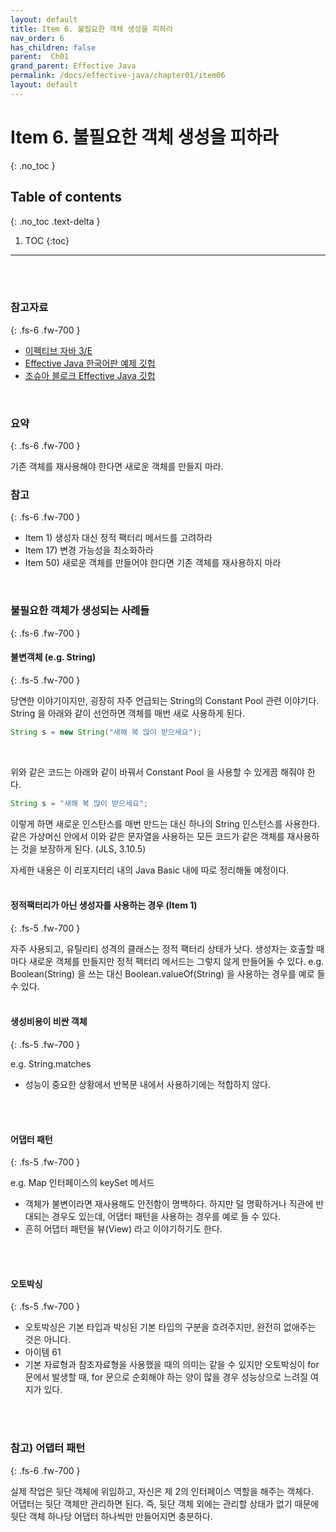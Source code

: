 ```yaml
---
layout: default
title: Item 6. 불필요한 객체 생성을 피하라
nav_order: 6
has_children: false
parent:  Ch01
grand_parent: Effective Java
permalink: /docs/effective-java/chapter01/item06
layout: default
---
```




# Item 6. 불필요한 객체 생성을 피하라
{: .no_toc }

## Table of contents
{: .no_toc .text-delta }

1. TOC
{:toc}

---


<br>
<br>

### 참고자료
{: .fs-6 .fw-700 }

- [이펙티브 자바 3/E](http://www.yes24.com/Product/Goods/65551284)
- [Effective Java 한국어판 예제 깃헙](https://github.com/WegraLee)
- [조슈아 블로크 Effective Java 깃헙](https://github.com/jbloch/effective-java-3e-source-code/tree/master/src/effectivejava)
  <br>

<br>



### 요약
{: .fs-6 .fw-700 }

기존 객체를 재사용해야 한다면 새로운 객체를 만들지 마라.
<br>

### 참고
{: .fs-6 .fw-700 }

- Item 1) 생성자 대신 정적 팩터리 메서드를 고려하라
- Item 17) 변경 가능성을 최소화하라
- Item 50) 새로운 객체를 만들어야 한다면 기존 객체를 재사용하지 마라

<br>


### 불필요한 객체가 생성되는 사례들 
{: .fs-6 .fw-700 }

#### 불변객체 (e.g. String)
{: .fs-5 .fw-700 }

당연한 이야기이지만, 굉장히 자주 언급되는 String의 Constant Pool 관련 이야기다.
String 을 아래와 같이 선언하면 객체를 매번 새로 사용하게 된다.
```java
String s = new String("새해 복 많이 받으세요");
```
<br>

위와 같은 코드는 아래와 같이 바꿔서 Constant Pool 을 사용할 수 있게끔 해줘야 한다.
```java
String s = "새해 복 많이 받으세요";
```

이렇게 하면 새로운 인스탄스를 매번 만드는 대신 하나의 String 인스턴스를 사용한다. 같은 가상머신 안에서 이와 같은 문자열을 사용하는 모든 코드가 같은 객체를 재사용하는 것을 보장하게 된다. (JLS, 3.10.5)

자세한 내용은 이 리포지터리 내의 Java Basic 내에 따로 정리해둘 예정이다.<br>
<br>

#### 정적팩터리가 아닌 생성자를 사용하는 경우 (Item 1)
{: .fs-5 .fw-700 }

자주 사용되고, 유틸리티 성격의 클래스는 정적 팩터리 상태가 낫다.
생성자는 호출할 때마다 새로운 객체를 만들지만 정적 팩터리 메서드는 그렇지 않게 만들어둘 수 있다. 
e.g. Boolean(String) 을 쓰는 대신 Boolean.valueOf(String) 을 사용하는 경우를 예로 들 수 있다.<br>
<br>

#### 생성비용이 비싼 객체
{: .fs-5 .fw-700 }

e.g. String.matches
- 성능이 중요한 상황에서 반복문 내에서 사용하기에는 적합하지 않다.
<br>
<br>

#### 어댑터 패턴
{: .fs-5 .fw-700 }

e.g. Map 인터페이스의 keySet 메서드
- 객체가 불변이라면 재사용해도 안전함이 명백하다. 하지만 덜 명확하거나 직관에 반대되는 경우도 있는데, 어댑터 패턴을 사용하는 경우를 예로 들 수 있다.
- 흔히 어댑터 패턴을 뷰(View) 라고 이야기하기도 한다.
<br>
<br>

#### 오토박싱
{: .fs-5 .fw-700 }
- 오토박싱은 기본 타입과 박싱된 기본 타입의 구분을 흐려주지만, 완전히 없애주는 것은 아니다. 
- 아이템 61
- 기본 자료형과 참조자료형을 사용했을 때의 의미는 같을 수 있지만 오토박싱이 for 문에서 발생할 때, for 문으로 순회해야 하는 양이 많을 경우 성능상으로 느려질 여지가 있다.
<br>
<br>

### 참고) 어댑터 패턴
{: .fs-6 .fw-700 }

실제 작업은 뒷단 객체에 위임하고, 자신은 제 2의 인터페이스 역할을 해주는 객체다. <br>
어댑터는 뒷단 객체만 관리하면 된다. 즉, 뒷단 객체 외에는 관리할 상태가 없기 때문에 뒷단 객체 하나당 어댑터 하나씩만 만들어지면 충분하다.<br>
